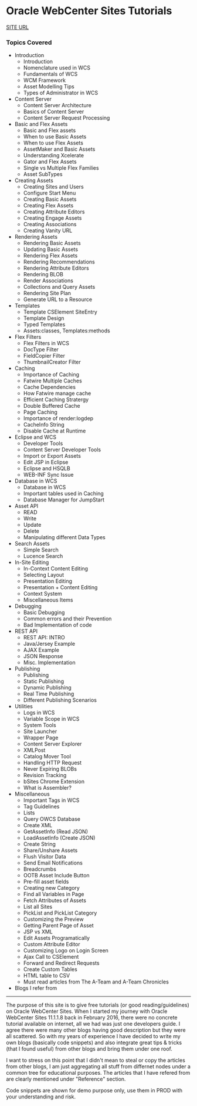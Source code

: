 # Oracle WebCenter Sites Tutorials

[SITE URL](https://aakash14goplani.github.io/OWCS)

### Topics Covered

* Introduction
    + Introduction
    + Nomenclature used in WCS
    + Fundamentals of WCS
    + WCM Framework
    + Asset Modelling Tips
    + Types of Administrator in WCS
* Content Server
    + Content Server Architecture
    + Basics of Content Server
    + Content Server Request Processing
* Basic and Flex Assets
    + Basic and Flex assets
    + When to use Basic Assets
    + When to use Flex Assets
    + AssetMaker and Basic Assets
    + Understanding Xcelerate
    + Gator and Flex Assets
    + Single vs Multiple Flex Families
    + Asset SubTypes
* Creating Assets
    + Creating Sites and Users
    + Configure Start Menu
    + Creating Basic Assets
    + Creating Flex Assets
    + Creating Attribute Editors
    + Creating Engage Assets
    + Creating Associations
    + Creating Vanity URL
* Rendering Assets
    + Rendering Basic Assets
    + Updating Basic Assets
    + Rendering Flex Assets
    + Rendering Recommendations
    + Rendering Attribute Editors
    + Rendering BLOB
    + Render Associations
    + Collections and Query Assets
    + Rendering Site Plan
    + Generate URL to a Resource
* Templates
    + Template CSElement SiteEntry
    + Template Design
    + Typed Templates
    + Assets:classes, Templates:methods
* Flex Filters
    + Flex Filters in WCS
    + DocType Filter
    + FieldCopier Filter
    + ThumbnailCreator Filter
* Caching
    + Importance of Caching
    + Fatwire Multiple Caches
    + Cache Dependencies
    + How Fatwire manage cache
    + Efficient Caching Stratergy
    + Double Buffered Cache
    + Page Caching
    + Importance of render:logdep
    + CacheInfo String
    + Disable Cache at Runtime
* Eclipse and WCS
    + Developer Tools
    + Content Server Developer Tools
    + Import or Export Assets
    + Edit JSP in Eclipse
    + Eclipse and HSQLB
    + WEB-INF Sync Issue
* Database in WCS
    + Database in WCS
    + Important tables used in Caching
    + Database Manager for JumpStart
* Asset API
    + READ
    + Write
    + Update
    + Delete
    + Manipulating different Data Types
* Search Assets
    + Simple Search
    + Lucence Search
* In-Site Editing
    + In-Context Content Editing
    + Selecting Layout
    + Presentation Editing
    + Presentation + Content Editing
    + Context System
    + Miscellaneous Items
* Debugging
    + Basic Debugging
    + Common errors and their Prevention
    + Bad Implementation of code
*  REST API
    + REST API: INTRO
    + Java/Jersey Example
    + AJAX Example
    + JSON Response
    + Misc. Implementation
* Publishing
    + Publishing
    + Static Publishing
    + Dynamic Publishing
    + Real Time Publishing
    + Different Publishing Scenarios
* Utilities
    + Logs in WCS
    + Variable Scope in WCS
    + System Tools
    + Site Launcher
    + Wrapper Page
    + Content Server Explorer
    + XMLPost
    + Catalog Mover Tool
    + Handling HTTP Request
    + Never Expiring BLOBs
    + Revision Tracking
    + bSites Chrome Extension
    + What is Assembler?
* Miscellaneous
    + Important Tags in WCS
    + Tag Guidelines
    + Lists
    + Query OWCS Database
    + Create XML
    + GetAssetInfo (Read JSON)
    + LoadAssetInfo (Create JSON)
    + Create String
    + Share/Unshare Assets
    + Flush Visitor Data
    + Send Email Notifications
    + Breadcrumbs
    + OOTB Asset Include Button
    + Pre-fill asset fields
    + Creating new Category
    + Find all Variables in Page
    + Fetch Attributes of Assets
    + List all Sites
    + PickList and PickList Category
    + Customizing the Preview
    + Getting Parent Page of Asset
    + JSP vs XML
    + Edit Assets Programatically
    + Custom Attribute Editor
    + Customizing Logo on Login Screen
    + Ajax Call to CSElement
    + Forward and Redirect Requests
    + Create Custom Tables
    + HTML table to CSV
    + Must read articles from The A-Team and A-Team Chronicles
* Blogs I refer from

***

The purpose of this site is to give free tutorials (or good reading/guidelines) on Oracle WebCenter Sites. When I started my journey with Oracle WebCenter Sites 11.1.1.8 back in February 2016, there were no concrete tutorial available on internet, all we had was just one developers guide. I agree there were many other blogs having good description but they were all scattered. So with my years of experience I have decided to write my own blogs (basically code snippets) and also integrate great tips & tricks (that I found useful) from other blogs and bring them under one roof.   


I want to stress on this point that I didn't mean to steal or copy the articles from other blogs, I am just aggregating all stuff from differnet nodes under a common tree for educational purposes. The articles that I have refered from are clearly mentioned under "Reference" section.   


Code snippets are shown for demo purpose only, use them in PROD with your understanding and risk.